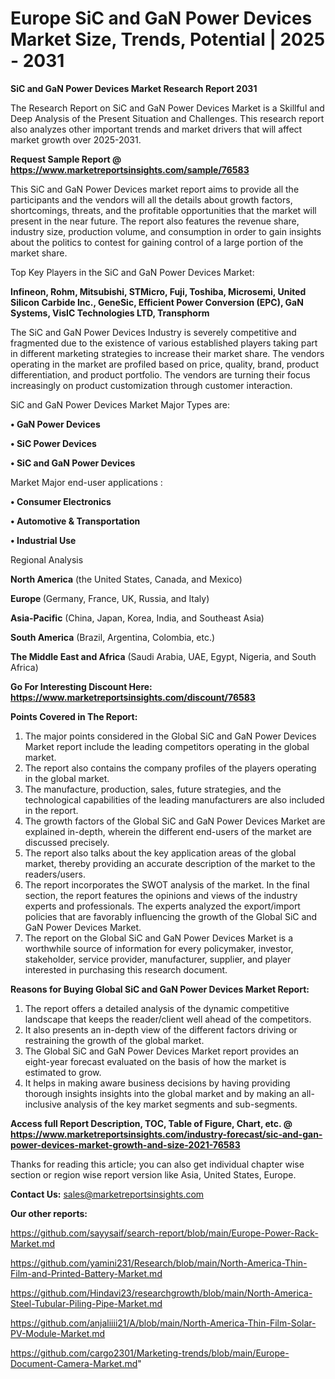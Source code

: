 # Europe SiC and GaN Power Devices Market Size, Trends, Potential | 2025 - 2031

<strong>SiC and GaN Power Devices Market Research Report 2031</strong>

The Research Report on SiC and GaN Power Devices Market is a Skillful and Deep Analysis of the Present Situation and Challenges. This research report also analyzes other important trends and market drivers that will affect market growth over 2025-2031.

<strong>Request Sample Report @ <a href=https://www.marketreportsinsights.com/sample/76583>https://www.marketreportsinsights.com/sample/76583</a></strong>

This SiC and GaN Power Devices market report aims to provide all the participants and the vendors will all the details about growth factors, shortcomings, threats, and the profitable opportunities that the market will present in the near future. The report also features the revenue share, industry size, production volume, and consumption in order to gain insights about the politics to contest for gaining control of a large portion of the market share.

Top Key Players in the SiC and GaN Power Devices Market:

<strong>Infineon, Rohm, Mitsubishi, STMicro, Fuji, Toshiba, Microsemi, United Silicon Carbide Inc., GeneSic, Efficient Power Conversion (EPC), GaN Systems, VisIC Technologies LTD, Transphorm</strong>

The SiC and GaN Power Devices Industry is severely competitive and fragmented due to the existence of various established players taking part in different marketing strategies to increase their market share. The vendors operating in the market are profiled based on price, quality, brand, product differentiation, and product portfolio. The vendors are turning their focus increasingly on product customization through customer interaction.

SiC and GaN Power Devices Market Major Types are:

<strong>• GaN Power Devices

• SiC Power Devices

• SiC and GaN Power Devices</strong>

Market Major end-user applications :

<strong>• Consumer Electronics

• Automotive & Transportation

• Industrial Use</strong>

Regional Analysis

</u><strong><b>North America</b></strong> (the United States, Canada, and Mexico)

<strong><b>Europe </b></strong>(Germany, France, UK, Russia, and Italy)

<strong><b>Asia-Pacific</b></strong> (China, Japan, Korea, India, and Southeast Asia)

<strong><b>South America</b></strong> (Brazil, Argentina, Colombia, etc.)

<strong><b>The Middle East and Africa</b></strong> (Saudi Arabia, UAE, Egypt, Nigeria, and South Africa)

<strong>Go For Interesting Discount Here: <a href=https://www.marketreportsinsights.com/discount/76583>https://www.marketreportsinsights.com/discount/76583</a></strong>

<strong>Points Covered in The Report:</strong>
<ol>
  <li>The major points considered in the Global SiC and GaN Power Devices Market report include the leading competitors operating in the global market.</li>
  <li>The report also contains the company profiles of the players operating in the global market.</li>
  <li>The manufacture, production, sales, future strategies, and the technological capabilities of the leading manufacturers are also included in the report.</li>
  <li>The growth factors of the Global SiC and GaN Power Devices Market are explained in-depth, wherein the different end-users of the market are discussed precisely.</li>
  <li>The report also talks about the key application areas of the global market, thereby providing an accurate description of the market to the readers/users.</li>
  <li>The report incorporates the SWOT analysis of the market. In the final section, the report features the opinions and views of the industry experts and professionals. The experts analyzed the export/import policies that are favorably influencing the growth of the Global SiC and GaN Power Devices Market.</li>
  <li>The report on the Global SiC and GaN Power Devices Market is a worthwhile source of information for every policymaker, investor, stakeholder, service provider, manufacturer, supplier, and player interested in purchasing this research document.</li>
</ol>
<strong>Reasons for Buying Global SiC and GaN Power Devices Market Report:</strong>

<ol>
  <li>The report offers a detailed analysis of the dynamic competitive landscape that keeps the reader/client well ahead of the competitors.</li>
  <li>It also presents an in-depth view of the different factors driving or restraining the growth of the global market.</li>
  <li>The Global SiC and GaN Power Devices Market report provides an eight-year forecast evaluated on the basis of how the market is estimated to grow.</li>
  <li>It helps in making aware business decisions by having providing thorough insights insights into the global market and by making an all-inclusive analysis of the key market segments and sub-segments.</li>
</ol>
<strong>Access full Report Description, TOC, Table of Figure, Chart, etc. @ <a href=https://www.marketreportsinsights.com/industry-forecast/sic-and-gan-power-devices-market-growth-and-size-2021-76583>https://www.marketreportsinsights.com/industry-forecast/sic-and-gan-power-devices-market-growth-and-size-2021-76583</a></strong>


Thanks for reading this article; you can also get individual chapter wise section or region wise report version like Asia, United States, Europe.

<strong>Contact Us:</strong>
sales@marketreportsinsights.com

<strong>Our other reports:</strong>

<a href=https://github.com/sayysaif/search-report/blob/main/Europe-Power-Rack-Market.md>https://github.com/sayysaif/search-report/blob/main/Europe-Power-Rack-Market.md</a>

<a href=https://github.com/yamini231/Research/blob/main/North-America-Thin-Film-and-Printed-Battery-Market.md>https://github.com/yamini231/Research/blob/main/North-America-Thin-Film-and-Printed-Battery-Market.md</a>

<a href=https://github.com/Hindavi23/researchgrowth/blob/main/North-America-Steel-Tubular-Piling-Pipe-Market.md>https://github.com/Hindavi23/researchgrowth/blob/main/North-America-Steel-Tubular-Piling-Pipe-Market.md</a>

<a href=https://github.com/anjaliiii21/A/blob/main/North-America-Thin-Film-Solar-PV-Module-Market.md>https://github.com/anjaliiii21/A/blob/main/North-America-Thin-Film-Solar-PV-Module-Market.md</a>

<a href=https://github.com/cargo2301/Marketing-trends/blob/main/Europe-Document-Camera-Market.md>https://github.com/cargo2301/Marketing-trends/blob/main/Europe-Document-Camera-Market.md</a>"
